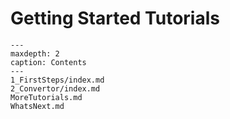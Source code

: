 # Getting Started Tutorials

```{toctree}
---
maxdepth: 2
caption: Contents
---     
1_FirstSteps/index.md
2_Convertor/index.md
MoreTutorials.md
WhatsNext.md
```